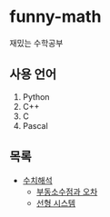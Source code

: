 # funny-math
재밌는 수학공부

## 사용 언어
1. Python
2. C++
3. C
4. Pascal

## 목록
* [수치해석](/numanalysis)
    * [부동소수점과 오차](/numanalysis/decimal)
    * [선형 시스템](/numanalysis/linear)